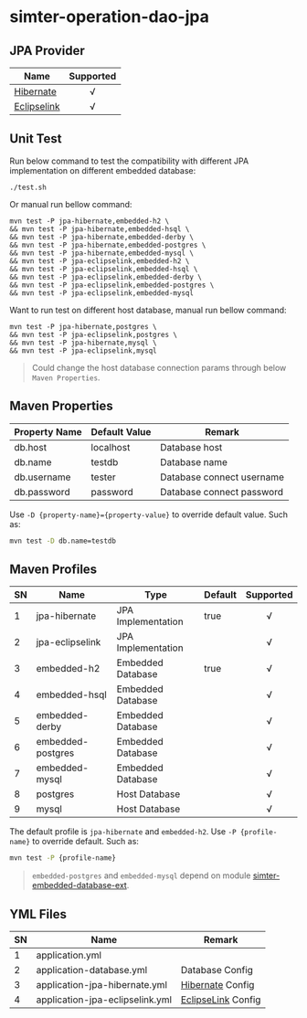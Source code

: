 # simter-operation-dao-jpa

## JPA Provider

| Name          | Supported |
|---------------|:---------:|
| [Hibernate]   |     √     |
| [Eclipselink] |     √     |

## Unit Test

Run below command to test the compatibility with different JPA implementation on different embedded database:

```
./test.sh
```

Or manual run bellow command:

```
mvn test -P jpa-hibernate,embedded-h2 \
&& mvn test -P jpa-hibernate,embedded-hsql \
&& mvn test -P jpa-hibernate,embedded-derby \
&& mvn test -P jpa-hibernate,embedded-postgres \
&& mvn test -P jpa-hibernate,embedded-mysql \
&& mvn test -P jpa-eclipselink,embedded-h2 \
&& mvn test -P jpa-eclipselink,embedded-hsql \
&& mvn test -P jpa-eclipselink,embedded-derby \
&& mvn test -P jpa-eclipselink,embedded-postgres \
&& mvn test -P jpa-eclipselink,embedded-mysql
```

Want to run test on different host database, manual run bellow command:

```
mvn test -P jpa-hibernate,postgres \
&& mvn test -P jpa-eclipselink,postgres \
&& mvn test -P jpa-hibernate,mysql \
&& mvn test -P jpa-eclipselink,mysql
```

> Could change the host database connection params through below `Maven Properties`.

## Maven Properties

| Property Name | Default Value | Remark                    |
|---------------|---------------|---------------------------|
| db.host       | localhost     | Database host             |
| db.name       | testdb        | Database name             |
| db.username   | tester        | Database connect username |
| db.password   | password      | Database connect password |

Use `-D {property-name}={property-value}` to override default value. Such as:

```bash
mvn test -D db.name=testdb
```

## Maven Profiles

| SN  | Name              | Type               | Default | Supported |
|-----|-------------------|--------------------|---------|:---------:|
| 1   | jpa-hibernate     | JPA Implementation | true    |     √     |
| 2   | jpa-eclipselink   | JPA Implementation |         |     √     |
| 3   | embedded-h2       | Embedded Database  | true    |     √     |
| 4   | embedded-hsql     | Embedded Database  |         |     √     |
| 5   | embedded-derby    | Embedded Database  |         |     √     |
| 6   | embedded-postgres | Embedded Database  |         |     √     |
| 7   | embedded-mysql    | Embedded Database  |         |     √     |
| 8   | postgres          | Host Database      |         |     √     |
| 9   | mysql             | Host Database      |         |     √     |

The default profile is `jpa-hibernate` and `embedded-h2`.
Use `-P {profile-name}` to override default. Such as:

```bash
mvn test -P {profile-name}
```

> `embedded-postgres` and `embedded-mysql` depend on module [simter-embedded-database-ext].

## YML Files

| SN  | Name                            | Remark               |
|-----|---------------------------------|----------------------|
| 1   | application.yml                 |                      |
| 2   | application-database.yml        | Database Config      |
| 3   | application-jpa-hibernate.yml   | [Hibernate] Config   |
| 4   | application-jpa-eclipselink.yml | [EclipseLink] Config |


[simter-embedded-database-ext]: https://github.com/simter/simter-embedded-database-ext
[Hibernate]: https://hibernate.org
[EclipseLink]: https://www.eclipse.org/eclipselink